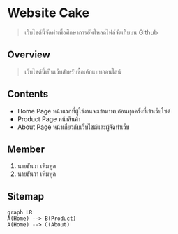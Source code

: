 # Website Cake
>เว็บไซต์นี้จัดทำเพื่อศึกษาการอัพโหลดไฟล์จัดเก็บบน Github

## Overview
>เว็บไซต์นี้เป็นเว็บสำหรับซื้อเค้กแบบออนไลน์

## Contents
- Home Page
หน้าแรกที่ผู้ใช้งานจะเข้ามาพบก่อนทุกครั้งที่เข้าเว็บไซต์
- Product Page
หน้าสินค้า
- About Page
หน้าเกี่ยวกับเว็บไซต์และผู้จัดทำเว็บ

## Member
1. นายธันวา เพิ่มพูล
2. นายธันวา เพิ่มพูล

## Sitemap
```mermaid
graph LR
A(Home) --> B(Product) 
A(Home) --> C(About)
